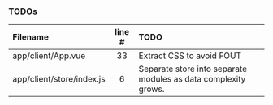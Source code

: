 ### TODOs
| Filename | line # | TODO
|:------|:------:|:------
| app/client/App.vue | 33 | Extract CSS to avoid FOUT
| app/client/store/index.js | 6 | Separate store into separate modules as data complexity grows.
